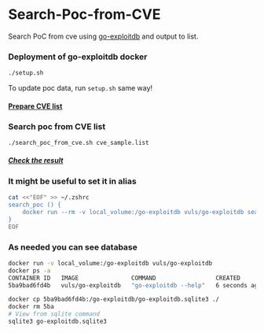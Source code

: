 # Search-Poc-from-CVE
Search PoC from cve using [go-exploitdb](https://github.com/vulsio/go-exploitdb) and output to list.
### Deployment of go-exploitdb docker
```sh
./setup.sh
```
To update poc data, run `setup.sh` same way!

#### [Prepare CVE list](https://github.com/DharmaDoll/Search-Poc-from-CVE/blob/main/cve_sample.list)


### Search poc from CVE list
```sh
./search_poc_from_cve.sh cve_sample.list
```
##### [Check the result](https://github.com/DharmaDoll/Search-Poc-from-CVE/blob/main/result/cve_poc.list)


### It might be useful to set it in alias
```bash
cat <<"EOF" >> ~/.zshrc
search_poc () {
    docker run --rm -v local_volume:/go-exploitdb vuls/go-exploitdb search "$@"
}
EOF
```
### As needed you can see database
```bash
docker run -v local_volume:/go-exploitdb vuls/go-exploitdb
docker ps -a
CONTAINER ID   IMAGE               COMMAND                 CREATED         STATUS                     PORTS     NAMES
5ba9bad6fd4b   vuls/go-exploitdb   "go-exploitdb --help"   6 seconds ago   Exited (0) 5 seconds ago             eager_sinoussi

docker cp 5ba9bad6fd4b:/go-exploitdb/go-exploitdb.sqlite3 ./
docker rm 5ba
# View from sqlite command
sqlite3 go-exploitdb.sqlite3
```